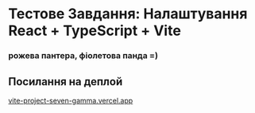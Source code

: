 # Тестове Завдання: Налаштування React + TypeScript + Vite

### рожева пантера, фіолетова панда =)

## Посилання на деплой

[vite-project-seven-gamma.vercel.app](https://vite-project-seven-gamma.vercel.app)
